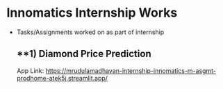 # **Innomatics Internship Works**
- Tasks/Assignments worked on as part of internship

  ## **1) Diamond Price Prediction
  App Link: https://mrudulamadhavan-internship-innomatics-m-asgmt-prodhome-atek5j.streamlit.app/
